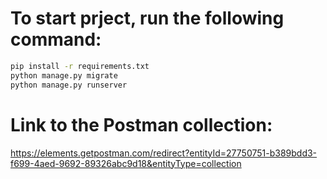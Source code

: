 # To start prject, run the following command:
```bash
pip install -r requirements.txt
python manage.py migrate
python manage.py runserver
```

# Link to the Postman collection:
https://elements.getpostman.com/redirect?entityId=27750751-b389bdd3-f699-4aed-9692-89326abc9d18&entityType=collection